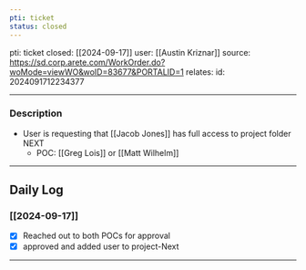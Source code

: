 ```yaml
---
pti: ticket
status: closed
---
```

pti: ticket 
closed: [[2024-09-17]]
user: [[Austin Kriznar]]
source: https://sd.corp.arete.com/WorkOrder.do?woMode=viewWO&woID=83677&PORTALID=1
relates: 
id: 2024091712234377

---
### Description
- User is requesting that [[Jacob Jones]] has full access to project folder NEXT
	- POC: [[Greg Lois]] or [[Matt Wilhelm]]
---
## Daily Log
### [[2024-09-17]]
- [x] Reached out to both POCs for approval
- [x] approved and added user to project-Next
---




